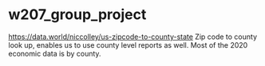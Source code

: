 # w207_group_project

https://data.world/niccolley/us-zipcode-to-county-state Zip code to county look up, enables us to use county level reports as well. Most of the 2020 economic data is by county.
